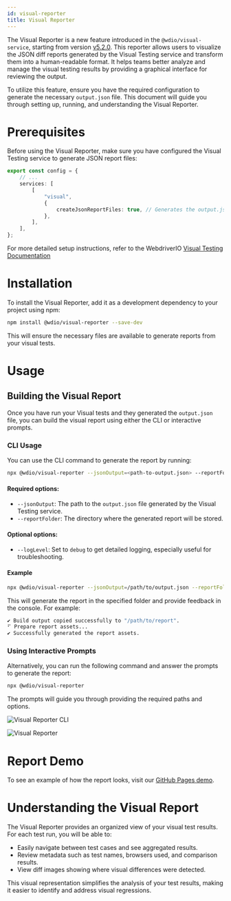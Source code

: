 ```yaml
---
id: visual-reporter
title: Visual Reporter
---
```


The Visual Reporter is a new feature introduced in the `@wdio/visual-service`, starting from version [v5.2.0](https://github.com/webdriverio/visual-testing/releases/tag/%40wdio%2Fvisual-service%405.2.0). This reporter allows users to visualize the JSON diff reports generated by the Visual Testing service and transform them into a human-readable format. It helps teams better analyze and manage the visual testing results by providing a graphical interface for reviewing the output.

To utilize this feature, ensure you have the required configuration to generate the necessary `output.json` file. This document will guide you through setting up, running, and understanding the Visual Reporter.

# Prerequisites

Before using the Visual Reporter, make sure you have configured the Visual Testing service to generate JSON report files:

```ts
export const config = {
    // ...
    services: [
        [
            "visual",
            {
                createJsonReportFiles: true, // Generates the output.json file
            },
        ],
    ],
};
```

For more detailed setup instructions, refer to the WebdriverIO [Visual Testing Documentation](./)

# Installation

To install the Visual Reporter, add it as a development dependency to your project using npm:

```bash
npm install @wdio/visual-reporter --save-dev
```

This will ensure the necessary files are available to generate reports from your visual tests.

# Usage

## Building the Visual Report

Once you have run your Visual tests and they generated the `output.json` file, you can build the visual report using either the CLI or interactive prompts.

### CLI Usage

You can use the CLI command to generate the report by running:

```bash
npx @wdio/visual-reporter --jsonOutput=<path-to-output.json> --reportFolder=<path-to-store-report> [--logLevel=debug]
```

#### Required options:

-   `--jsonOutput`: The path to the `output.json` file generated by the Visual Testing service.
-   `--reportFolder`: The directory where the generated report will be stored.

#### Optional options:

-   `--logLevel`: Set to `debug` to get detailed logging, especially useful for troubleshooting.

#### Example

```bash
npx @wdio/visual-reporter --jsonOutput=/path/to/output.json --reportFolder=/path/to/report --logLevel=debug
```

This will generate the report in the specified folder and provide feedback in the console. For example:

```bash
✔ Build output copied successfully to "/path/to/report".
⠋ Prepare report assets...
✔ Successfully generated the report assets.
```

### Using Interactive Prompts

Alternatively, you can run the following command and answer the prompts to generate the report:

```bash
npx @wdio/visual-reporter
```

The prompts will guide you through providing the required paths and options.

![Visual Reporter CLI](/img/visual/cli-screen-recording.gif)

![Visual Reporter](/img/visual/visual-reporter.gif)

# Report Demo

To see an example of how the report looks, visit our [GitHub Pages demo](https://webdriverio.github.io/visual-testing/).

# Understanding the Visual Report

The Visual Reporter provides an organized view of your visual test results. For each test run, you will be able to:

-   Easily navigate between test cases and see aggregated results.
-   Review metadata such as test names, browsers used, and comparison results.
-   View diff images showing where visual differences were detected.

This visual representation simplifies the analysis of your test results, making it easier to identify and address visual regressions.
